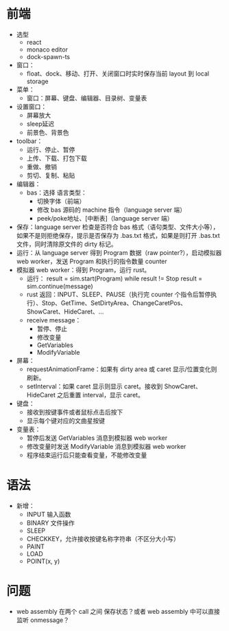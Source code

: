 # 前端
- 选型
    + react
    + monaco editor
    + dock-spawn-ts
- 窗口：
    + float、dock、移动、打开、关闭窗口时实时保存当前 layout 到 local storage
- 菜单：
    + 窗口：屏幕、键盘、编辑器、目录树、变量表
- 设置窗口：
    + 屏幕放大
    + sleep延迟
    + 前景色、背景色
- toolbar：
    + 运行、停止、暂停
    + 上传、下载、打包下载
    + 重做、撤销
    + 剪切、复制、粘贴
- 编辑器：
    + bas：选择 语言类型：
        - 切换字体（前端）
        - 修改 bas 源码的 machine 指令（language server 端）
        - peek/poke地址、\[中断表]（language server 端）
- 保存：language server 检查是否符合 bas 格式（语句类型、文件大小等），如果不是则拒绝保存，提示是否保存为 .bas.txt 格式，如果是则打开 .bas.txt 文件，同时清除原文件的 dirty 标记。
- 运行：从 language server 得到 Program 数据（raw pointer?），启动模拟器 web worker，发送 Program 和执行的指令数量 counter
- 模拟器 web worker：得到 Program，运行 rust。
    + 运行：
        result = sim.start(Program)
        while result != Stop
            result = sim.continue(message)
    + rust 返回：INPUT、SLEEP、PAUSE（执行完 counter 个指令后暂停执行）、Stop、GetTime、SetDirtyArea、ChangeCaretPos、ShowCaret、HideCaret、...
    + receive message：
        - 暂停、停止
        - 修改变量
        - GetVariables
        - ModifyVariable
- 屏幕：
    + requestAnimationFrame：如果有 dirty area 或 caret 显示/位置变化则刷新。
    + setInterval：如果 caret 显示则显示 caret。接收到 ShowCaret、HideCaret 之后重置 interval，显示 caret。
- 键盘：
    + 接收到按键事件或者鼠标点击后按下
    + 显示每个键对应的文曲星按键
- 变量表：
    + 暂停后发送 GetVariables 消息到模拟器 web worker
    + 修改变量时发送 ModifyVariable 消息到模拟器 web worker
    + 程序结束运行后只能查看变量，不能修改变量

# 语法
- 新增：
    - INPUT 输入函数
    - BINARY 文件操作
    - SLEEP
    - CHECKKEY，允许接收按键名称字符串（不区分大小写）
    - PAINT
    - LOAD
    - POINT(x, y)

# 问题
- web assembly 在两个 call 之间 保存状态？或者 web assembly 中可以直接监听 onmessage？